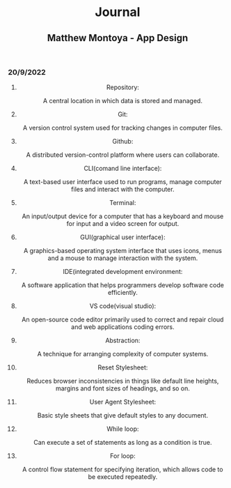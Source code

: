 <header>
<h1 align="center">Journal</h1> 
<h2 align="center">Matthew Montoya - App Design</h2> 
</header>

<body> 
<header>
<h3 align="left">20/9/2022</h3>
<OL>
<li>Repository: </li>
<p>A central location in which data is stored and managed. </p>
<li>Git: </li> 
<p>A version control system used for tracking changes in computer files. </p>
<li>Github: </li>
<p>A distributed version-control platform where users can collaborate. </p>
<li>CLI(comand line interface): </li>
<p>A text-based user interface used to run programs, manage computer files and interact with the computer. </p>
<li>Terminal: </li>
<p>An input/output device for a computer that has a keyboard and mouse for input and a video screen for output.</p>
<li>GUI(graphical user interface): </li>
<p>A graphics-based operating system interface that uses icons, menus and a mouse to manage interaction with the system. </p>
<li>IDE(integrated development environment: </li>
<p>A software application that helps programmers develop software code efficiently. </p>
<li>VS code(visual studio): </li>
<p>An open-source code editor primarily used to correct and repair cloud and web applications coding errors. </p>
<li>Abstraction: </li>
<p>A technique for arranging complexity of computer systems. </p>
<li>Reset Stylesheet: </li>
<p>Reduces browser inconsistencies in things like default line heights, margins and font sizes of headings, and so on.</p>
<li>User Agent Stylesheet: </li>
<p>Basic style sheets that give default styles to any document.</p>
<li>While loop: </li> 
<p>Can execute a set of statements as long as a condition is true. </p>
<li>For loop: </li>
<p>A control flow statement for specifying iteration, which allows code to be executed repeatedly.</p>
</OL>

